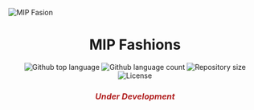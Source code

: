 ![MIP Fasion](https://i.ibb.co/XDFkGCD/demo-webp.webp)
&nbsp;

<div align="center" id="top"> 
  <!-- <img src="https://i.ibb.co/XDFkGCD/demo-webp.webp" alt="MIP-Fasions" /> -->

  <!-- &#xa0; -->

  <!-- <a href="https://{{app_url}}.netlify.app">Demo</a> -->
</div>

<h1 align="center"> MIP Fashions </h1>

<p align="center">
  <img alt="Github top language" src="https://img.shields.io/github/languages/top/MIProtick/MIP-Fashions?color=56BEB8">

  <img alt="Github language count" src="https://img.shields.io/github/languages/count/MIProtick/MIP-Fashions?color=56BEB8">

  <img alt="Repository size" src="https://img.shields.io/github/repo-size/MIProtick/MIP-Fashions?color=56BEB8">

  <img alt="License" src="https://img.shields.io/github/license/MIProtick/MIP-Fashions?color=56BEB8">

</p>

<!-- Status -->

<h3 align="center" style="font-style:italic;color: firebrick;"> 
	Under Development
</h3> 
<br>
